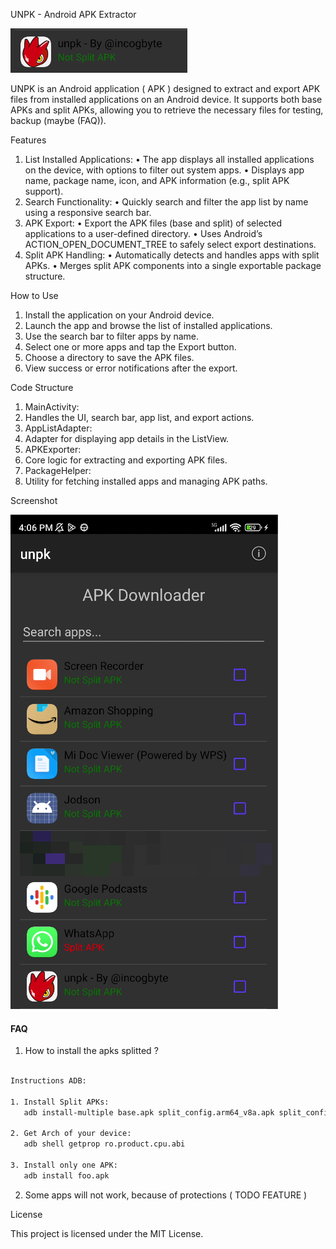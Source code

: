 UNPK - Android APK Extractor

![](/images/SCR-20241209-ohqp.png)

UNPK is an Android application ( APK ) designed to extract and export APK files from installed applications on an Android device. It supports both base APKs and split APKs, allowing you to retrieve the necessary files for testing, backup (maybe (FAQ)).

Features
1.	List Installed Applications:
	•	The app displays all installed applications on the device, with options to filter out system apps.
	•	Displays app name, package name, icon, and APK information (e.g., split APK support).
2.	Search Functionality:
	•	Quickly search and filter the app list by name using a responsive search bar.
3.	APK Export:
	•	Export the APK files (base and split) of selected applications to a user-defined directory.
	•	Uses Android’s ACTION_OPEN_DOCUMENT_TREE to safely select export destinations.
4.	Split APK Handling:
	•	Automatically detects and handles apps with split APKs.
	•	Merges split APK components into a single exportable package structure.

How to Use
1.	Install the application on your Android device.
2.	Launch the app and browse the list of installed applications.
3.	Use the search bar to filter apps by name.
4.	Select one or more apps and tap the Export button.
5.	Choose a directory to save the APK files.
6.	View success or error notifications after the export.

Code Structure
1.	MainActivity:
2. 	Handles the UI, search bar, app list, and export actions.
3. 	AppListAdapter:
4.	Adapter for displaying app details in the ListView.
5.	APKExporter:
6.	Core logic for extracting and exporting APK files.
7.	PackageHelper:
8.	Utility for fetching installed apps and managing APK paths.

Screenshot

![](/images/SCR-20241209-oezg.png)



#### FAQ 

1. How to install the apks splitted ? 

```bash

Instructions ADB:

1. Install Split APKs:
   adb install-multiple base.apk split_config.arm64_v8a.apk split_config.en.apk

2. Get Arch of your device:
   adb shell getprop ro.product.cpu.abi

3. Install only one APK:
   adb install foo.apk 

```

2. Some apps will not work, because of protections ( TODO FEATURE ) 

License

This project is licensed under the MIT License.
